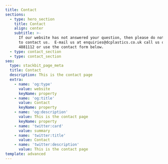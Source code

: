 ```yaml
---
title: Contact
sections:
  - type: hero_section
    title: Contact
    align: center
    subtitle: >-
      If our website has not answered your question, then please do not hesitate
      to contact us.  E-mail us at enquiries@dcplastics.co.uk call us on 0191
      4881112 or use the contact form below.
  - type: contact_section
  - type: contact_section
seo:
  type: stackbit_page_meta
  title: Contact
  description: This is the contact page
  extra:
    - name: 'og:type'
      value: website
      keyName: property
    - name: 'og:title'
      value: Contact
      keyName: property
    - name: 'og:description'
      value: This is the contact page
      keyName: property
    - name: 'twitter:card'
      value: summary
    - name: 'twitter:title'
      value: Contact
    - name: 'twitter:description'
      value: This is the contact page
template: advanced
---
```

